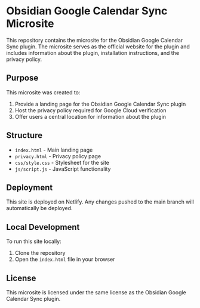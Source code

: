 # Obsidian Google Calendar Sync Microsite

This repository contains the microsite for the Obsidian Google Calendar Sync plugin. The microsite serves as the official website for the plugin and includes information about the plugin, installation instructions, and the privacy policy.

## Purpose

This microsite was created to:
1. Provide a landing page for the Obsidian Google Calendar Sync plugin
2. Host the privacy policy required for Google Cloud verification
3. Offer users a central location for information about the plugin

## Structure

- `index.html` - Main landing page
- `privacy.html` - Privacy policy page
- `css/style.css` - Stylesheet for the site
- `js/script.js` - JavaScript functionality

## Deployment

This site is deployed on Netlify. Any changes pushed to the main branch will automatically be deployed.

## Local Development

To run this site locally:

1. Clone the repository
2. Open the `index.html` file in your browser

## License

This microsite is licensed under the same license as the Obsidian Google Calendar Sync plugin. 